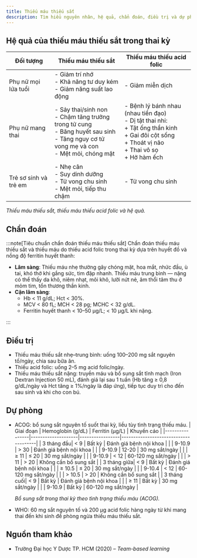 ```yaml
---
title: Thiếu máu thiếu sắt
description: Tìm hiểu nguyên nhân, hệ quả, chẩn đoán, điều trị và dự phòng thiếu máu thiếu sắt trong thai kỳ – tình trạng phổ biến ảnh hưởng nghiêm trọng đến sức khỏe mẹ và thai nhi.
---
```


## Hệ quả của thiếu máu thiếu sắt trong thai kỳ

| Đối tượng                | Thiếu máu thiếu sắt                                                                 | Thiếu máu thiếu acid folic                                                                 |
|--------------------------|-------------------------------------------------------------------------------------|--------------------------------------------------------------------------------------------|
| Phụ nữ mọi lứa tuổi  | - Giảm trí nhớ<br>- Khả năng tư duy kém<br>- Giảm năng suất lao động               | - Giảm miễn dịch                                                                           |
| Phụ nữ mang thai     | - Sảy thai/sinh non<br>- Chậm tăng trưởng trong tử cung<br>- Băng huyết sau sinh<br>- Tăng nguy cơ tử vong mẹ và con<br>- Mệt mỏi, chóng mặt | - Bệnh lý bánh nhau (nhau tiền đạo)<br>- Dị tật thai nhi:<br>  + Tật ống thần kinh<br>  + Gai đôi cột sống<br>  + Thoát vị não<br>  + Thai vô sọ<br>  + Hở hàm ếch |
| Trẻ sơ sinh và trẻ em| - Nhẹ cân<br>- Suy dinh dưỡng<br>- Tử vong chu sinh<br>- Mệt mỏi, tiếp thu chậm    | - Tử vong chu sinh                                      |

_Thiếu máu thiếu sắt, thiếu máu thiếu acid folic và hệ quả._

## Chẩn đoán

:::note[Tiêu chuẩn chẩn đoán thiếu máu thiếu sắt]
Chẩn đoán thiếu máu thiếu sắt và thiếu máu do thiếu acid folic trong thai kỳ dựa trên huyết đồ và nồng độ ferritin huyết thanh:

- **Lâm sàng**: Thiếu máu nhẹ thường gây chóng mặt, hoa mắt, nhức đầu, ù tai, khó thở khi gắng sức, tim đập nhanh. Thiếu máu trung bình — nặng có thể thấy da khô, niêm nhạt, môi khô, lưỡi nứt nẻ, âm thổi tâm thu ở mỏm tim, tổn thương thần kinh.  
- **Cận lâm sàng**:  
  - Hb < 11 g/dL; Hct < 30%.  
  - MCV < 80 fL; MCH < 28 pg; MCHC < 32 g/dL.  
  - Ferritin huyết thanh < 10–50 µg/L; < 10 µg/L khi nặng.

:::

## Điều trị

- Thiếu máu thiếu sắt nhẹ–trung bình: uống 100–200 mg sắt nguyên tố/ngày, chia sau bữa ăn.  
- Thiếu acid folic: uống 2–5 mg acid folic/ngày.  
- Thiếu máu thiếu sắt nặng: truyền máu và bổ sung sắt tĩnh mạch (Iron Dextran Injection 50 mL), đánh giá lại sau 1 tuần (Hb tăng ≥ 0,8 g/dL/ngày và Hct tăng ≥ 1%/ngày là đáp ứng), tiếp tục duy trì cho đến sau sinh và khi cho con bú.  

## Dự phòng

- ACOG: bổ sung sắt nguyên tố suốt thai kỳ, liều tùy tình trạng thiếu máu.
  | Giai đoạn      | Hemoglobin (g/dL) | Ferritin (µg/L) | Khuyến cáo                          |
  |----------------|--------------------|-----------------|--------------------------------------|
  | 3 tháng đầu| < 9               | Bất kỳ          | Đánh giá bệnh nội khoa              |
  |                | 9-10.9            | > 30            | Đánh giá bệnh nội khoa              |
  |                | 9-10.9            | 12-20          | 30 mg sắt/ngày                     |
  |                | ≥ 11              | ≤ 20           | 30 mg sắt/ngày                     |
  |                | 9-10.9            | < 12            | 60-120 mg sắt/ngày                 |
  |                | > 11              | > 20            | Không cần bổ sung sắt               |
  | 3 tháng giữa| < 9              | Bất kỳ          | Đánh giá bệnh nội khoa              |
  |                | ≥ 10.5            | ≤ 20           | 30 mg sắt/ngày                     |
  |                | 9-10.4            | < 12            | 60-120 mg sắt/ngày                 |
  |                | > 10.5            | > 20            | Không cần bổ sung sắt               |
  | 3 tháng cuối| < 9              | Bất kỳ          | Đánh giá bệnh nội khoa              |
  |                | ≥ 11              | Bất kỳ          | 30 mg sắt/ngày                     |
  |                | 9-10.9            | Bất kỳ          | 60-120 mg sắt/ngày                 |

  _Bổ sung sắt trong thai kỳ theo tình trạng thiếu máu (ACOG)._
- WHO: 60 mg sắt nguyên tố và 200 µg acid folic hàng ngày từ khi mang thai đến khi sinh để phòng ngừa thiếu máu thiếu sắt.

## Nguồn tham khảo

- Trường Đại học Y Dược TP. HCM (2020) – *Team-based learning*

